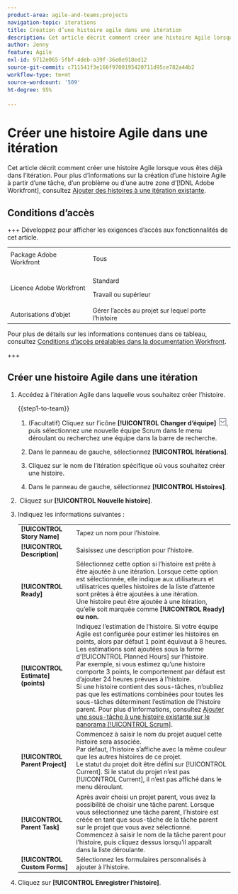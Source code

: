 ```yaml
---
product-area: agile-and-teams;projects
navigation-topic: iterations
title: Création d’une histoire agile dans une itération
description: Cet article décrit comment créer une histoire Agile lorsque vous êtes déjà dans l’itération.
author: Jenny
feature: Agile
exl-id: 9712e065-5fbf-4deb-a39f-36e0e918ed12
source-git-commit: c711541f3e166f9700195420711d95ce782a44b2
workflow-type: tm+mt
source-wordcount: '509'
ht-degree: 95%

---
```


# Créer une histoire Agile dans une itération

Cet article décrit comment créer une histoire Agile lorsque vous êtes déjà dans l’itération. Pour plus d’informations sur la création d’une histoire Agile à partir d’une tâche, d’un problème ou d’une autre zone d’[!DNL Adobe Workfront], consultez [Ajouter des histoires à une itération existante](../../../agile/use-scrum-in-an-agile-team/iterations/add-stories-to-existing-iteration.md).

## Conditions d’accès

+++ Développez pour afficher les exigences d’accès aux fonctionnalités de cet article.

<table style="table-layout:auto"> 
 <tbody> 
  <tr> 
   <td role="rowheader">Package Adobe Workfront</td> 
   <td> <p>Tous</p> </td> 
  </tr> 
  <tr> 
   <td role="rowheader">Licence Adobe Workfront</td> 
   <td> <p>Standard</p> 
   <p>Travail ou supérieur</p> </td> 
  </tr>
   <tr> 
   <td role="rowheader">Autorisations d’objet</td> 
   <td>Gérer l’accès au projet sur lequel porte l’histoire </td> 
  </tr>
 </tbody> 
</table>

Pour plus de détails sur les informations contenues dans ce tableau, consultez [Conditions d’accès préalables dans la documentation Workfront](/help/quicksilver/administration-and-setup/add-users/access-levels-and-object-permissions/access-level-requirements-in-documentation.md).

+++

## Créer une histoire Agile dans une itération

1. Accédez à l’itération Agile dans laquelle vous souhaitez créer l’histoire.

   {{step1-to-team}}

   1. (Facultatif) Cliquez sur l’icône **[!UICONTROL Changer d’équipe]** ![Icône Changer d’équipe](assets/switch-team-icon.png), puis sélectionnez une nouvelle équipe Scrum dans le menu déroulant ou recherchez une équipe dans la barre de recherche.

   1. Dans le panneau de gauche, sélectionnez **[!UICONTROL Itérations]**.
   1. Cliquez sur le nom de l’itération spécifique où vous souhaitez créer une histoire.
   1. Dans le panneau de gauche, sélectionnez **[!UICONTROL Histoires]**.

1.  Cliquez sur **[!UICONTROL Nouvelle histoire]**.
1. Indiquez les informations suivantes :

   <table style="table-layout:auto">
    <col>
    <col>
    <tbody>
     <tr>
      <td role="rowheader"><strong>[!UICONTROL Story Name]</strong></td>
      <td>Tapez un nom pour l’histoire.</td>
     </tr>
     <tr>
      <td role="rowheader"><strong>[!UICONTROL Description]</strong></td>
      <td>Saisissez une description pour l’histoire.</td>
     </tr>
     <tr>
      <td role="rowheader"><strong>[!UICONTROL Ready]</strong></td>
      <td>Sélectionnez cette option si l’histoire est prête à être ajoutée à une itération. Lorsque cette option est sélectionnée, elle indique aux utilisateurs et utilisatrices quelles histoires de la liste d’attente sont prêtes à être ajoutées à une itération.<br>Une histoire peut être ajoutée à une itération, qu’elle soit marquée comme <strong>[!UICONTROL Ready] ou non.</strong></td>
     </tr>
     <tr>
      <td role="rowheader"><strong>[!UICONTROL Estimate] (points)</strong></td>
      <td>Indiquez l’estimation de l’histoire. Si votre équipe Agile est configurée pour estimer les histoires en points, alors par défaut 1 point équivaut à 8 heures. Les estimations sont ajoutées sous la forme d’[!UICONTROL Planned Hours] sur l’histoire.<br>Par exemple, si vous estimez qu’une histoire comporte 3 points, le comportement par défaut est d’ajouter 24 heures prévues à l’histoire.<br>Si une histoire contient des sous-tâches, n’oubliez pas que les estimations combinées pour toutes les sous-tâches déterminent l’estimation de l’histoire parent. Pour plus d’informations, consultez <a href="../../../agile/use-scrum-in-an-agile-team/scrum-board/add-a-subtask-to-an-existing-story-scrum.md" class="MCXref xref">Ajouter une sous-tâche à une histoire existante sur le panorama [!UICONTROL Scrum]</a>.</td>
     </tr>
     <tr>
      <td role="rowheader"><strong>[!UICONTROL Parent Project]</strong></td>
      <td>Commencez à saisir le nom du projet auquel cette histoire sera associée.<br>Par défaut, l’histoire s’affiche avec la même couleur que les autres histoires de ce projet.<br>Le statut du projet doit être défini sur [!UICONTROL Current]. Si le statut du projet n’est pas [!UICONTROL Current], il n’est pas affiché dans le menu déroulant.</td>
     </tr>
     <tr>
      <td role="rowheader"><strong>[!UICONTROL Parent Task]</strong></td>
      <td>Après avoir choisi un projet parent, vous avez la possibilité de choisir une tâche parent. Lorsque vous sélectionnez une tâche parent, l’histoire est créée en tant que sous-tâche de la tâche parent sur le projet que vous avez sélectionné.<br>Commencez à saisir le nom de la tâche parent pour l’histoire, puis cliquez dessus lorsqu’il apparaît dans la liste déroulante.</td>
     </tr>
     <tr>
      <td role="rowheader"><strong>[!UICONTROL Custom Forms]</strong></td>
      <td>Sélectionnez les formulaires personnalisés à ajouter à l’histoire.</td>
     </tr>
    </tbody>
   </table>

1. Cliquez sur **[!UICONTROL Enregistrer l’histoire]**.
